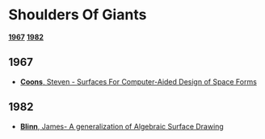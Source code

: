 
Shoulders Of Giants
======
[**1967**](https://github.com/GeorgeAdamon/ModernComputerGraphicsResources/blob/master/Categories/ShouldersOfGiants.md#1967)
[**1982**](https://github.com/GeorgeAdamon/ModernComputerGraphicsResources/blob/master/Categories/ShouldersOfGiants.md#1982)

## 1967
* [**Coons**, Steven - Surfaces For Computer-Aided Design of Space Forms](http://publications.csail.mit.edu/lcs/pubs/pdf/MIT-LCS-TR-041.pdf)
## 1982
* [**Blinn**, James- A generalization of Algebraic Surface Drawing](https://cumincad.architexturez.net/system/files/pdf/6094.content.pdf)
